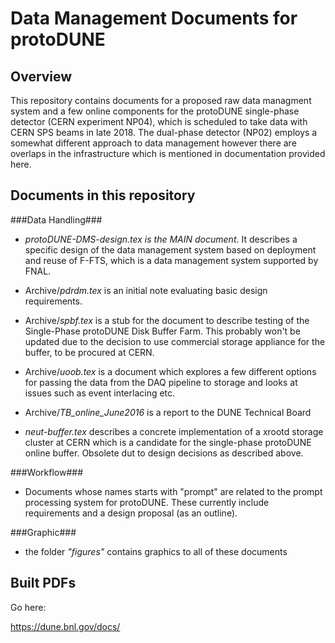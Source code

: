 # Data Management Documents for protoDUNE
## Overview
This repository contains documents for a proposed raw data managment system and a few online components for the protoDUNE single-phase detector (CERN experiment NP04), which is scheduled to take data with CERN SPS beams in late 2018. The dual-phase detector (NP02) employs a somewhat different approach to data management however there are overlaps in the infrastructure which is mentioned in documentation provided here.

## Documents in this repository
###Data Handling###
* *protoDUNE-DMS-design.tex is the MAIN document*. It describes a specific design of the data management system based on deployment and reuse of F-FTS, which is a data management system supported by FNAL.

* Archive/*pdrdm.tex* is an initial note evaluating basic design requirements.

* Archive/*spbf.tex* is a stub for the document to describe testing of the Single-Phase protoDUNE Disk Buffer Farm. This probably won't be updated due to the decision to use commercial storage appliance for the buffer, to be procured at CERN.

* Archive/*uoob.tex* is a document which explores a few different options for passing the data from the DAQ pipeline to storage and looks at issues such as event interlacing etc.

* Archive/*TB_online_June2016* is a report to the DUNE Technical Board

* *neut-buffer.tex* describes a concrete implementation of a xrootd storage cluster at CERN which is a candidate for the single-phase protoDUNE online buffer. Obsolete dut to design decisions as described above.

###Workflow###
* Documents whose names starts with "prompt" are related to the prompt processing system for protoDUNE. These currently include requirements and a design proposal (as an outline).

###Graphic###
* the folder *"figures"* contains graphics to all of these documents

## Built PDFs

Go here:

https://dune.bnl.gov/docs/

